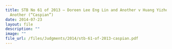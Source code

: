 ```yaml
---
title: STB No 61 of 2013 – Doreen Lee Eng Lin and Another v Huang Yizhong and
  Another (“Caspian”)
date: 2014-07-23
layout: file
description: ""
image: ""
file_url: /files/Judgments/2014/stb-61-of-2013-caspian.pdf
---
```

